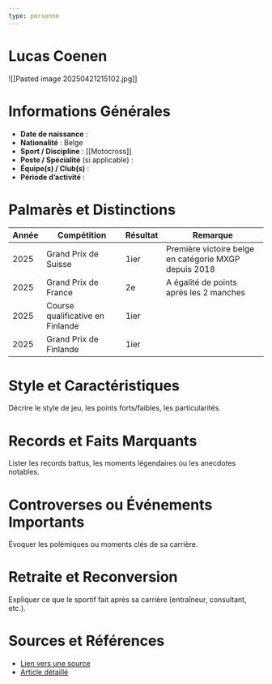 ```yaml
---
type: personne
---
```

# Lucas Coenen
![[Pasted image 20250421215102.jpg]]
# Informations Générales
- **Date de naissance** :  
- **Nationalité** :  Belge
- **Sport / Discipline** : [[Motocross]]
- **Poste / Spécialité** (si applicable) :  
- **Équipe(s) / Club(s)** :  
- **Période d’activité** :  

# Palmarès et Distinctions
| Année | Compétition                      | Résultat | Remarque                                              |
| ----- | -------------------------------- | -------- | ----------------------------------------------------- |
| 2025  | Grand Prix de Suisse             | 1ier     | Première victoire belge en catégorie MXGP depuis 2018 |
| 2025  | Grand Prix de France             | 2e       | A égalité de points après les 2 manches               |
| 2025  | Course qualificative en Finlande | 1ier     |                                                       |
| 2025  | Grand Prix de Finlande           | 1ier     |                                                       |

# Style et Caractéristiques
Décrire le style de jeu, les points forts/faibles, les particularités.

# Records et Faits Marquants
Lister les records battus, les moments légendaires ou les anecdotes notables.

# Controverses ou Événements Importants
Évoquer les polémiques ou moments clés de sa carrière.

# Retraite et Reconversion
Expliquer ce que le sportif fait après sa carrière (entraîneur, consultant, etc.).

# Sources et Références
- [Lien vers une source](#)
- [Article détaillé](#)
